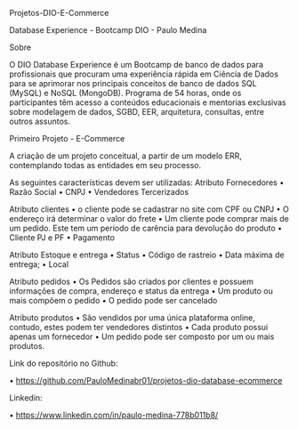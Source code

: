 Projetos-DIO-E-Commerce

Database Experience - Bootcamp DIO - Paulo Medina

Sobre

O DIO Database Experience é um Bootcamp de banco de dados para profissionais que procuram uma experiência rápida em Ciência de Dados para se aprimorar nos principais conceitos de banco de dados SQL (MySQL) e NoSQL (MongoDB). Programa de 54 horas, onde os participantes têm acesso a conteúdos educacionais e mentorias exclusivas sobre modelagem de dados, SGBD, EER, arquitetura, consultas, entre outros assuntos.

Primeiro Projeto - E-Commerce 

A criação de um projeto conceitual, a partir de um modelo ERR, contemplando todas as entidades em seu processo.

As seguintes características devem ser utilizadas:
Atributo Fornecedores
•	Razão Social
•	CNPJ
•	Vendedores Tercerizados

Atributo clientes
•	o cliente pode se cadastrar no site com CPF ou CNPJ
•	O endereço irá determinar o valor do frete
•	Um cliente pode comprar mais de um pedido. Este tem um período de carência para devolução do produto
•	Cliente PJ e PF
•	Pagamento

Atributo Estoque e entrega
•	Status
•	Código de rastreio
•	Data máxima de entrega;
•	Local

Atributo pedidos
•	Os Pedidos são criados por clientes e possuem informações de compra, endereço e status da entrega
•	Um produto ou mais compõem o pedido
•	O pedido pode ser cancelado

Atributo produtos
•	São vendidos por uma única plataforma online, contudo, estes podem ter vendedores distintos
•	Cada produto possui apenas um fornecedor
•	Um pedido pode ser composto por um ou mais produtos.

Link do repositório no Github:

•	https://github.com/PauloMedinabr01/projetos-dio-database-ecommerce

Linkedin:

 •	https://www.linkedin.com/in/paulo-medina-778b011b8/
